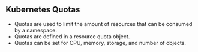 ## Kubernetes Quotas
- Quotas are used to limit the amount of resources that can be consumed by a namespace.
- Quotas are defined in a resource quota object.
- Quotas can be set for CPU, memory, storage, and number of objects.